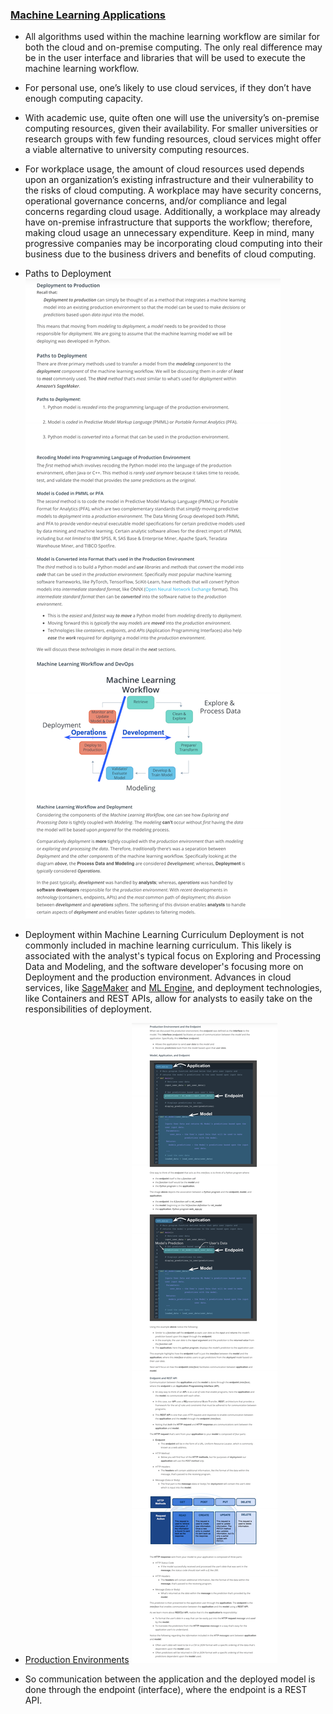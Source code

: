 ### [Machine Learning Applications](https://www.youtube.com/watch?v=Q4rgQo6ofoc)

* All algorithms used within the machine learning workflow are similar for both the cloud and on-premise computing. The only real difference may be in the user interface and libraries that will be used to execute the machine learning workflow.

* For personal use, one’s likely to use cloud services, if they don’t have enough computing capacity.

* With academic use, quite often one will use the university’s on-premise computing resources, given their availability. For smaller universities or research groups with few funding resources, cloud services might offer a viable alternative to university computing resources.

* For workplace usage, the amount of cloud resources used depends upon an organization’s existing infrastructure and their vulnerability to the risks of cloud computing. A workplace may have security concerns, operational governance concerns, and/or compliance and legal concerns regarding cloud usage. Additionally, a workplace may already have on-premise infrastructure that supports the workflow; therefore, making cloud usage an unnecessary expenditure. Keep in mind, many progressive companies may be incorporating cloud computing into their business due to the business drivers and benefits of cloud computing.

* Paths to Deployment ![alt text](Images/10.png)
* Deployment within Machine Learning Curriculum
Deployment is not commonly included in machine learning curriculum. This likely is associated with the analyst's typical focus on Exploring and Processing Data and Modeling, and the software developer's focusing more on Deployment and the production environment. Advances in cloud services, like [SageMaker](https://aws.amazon.com/sagemaker/) and [ML Engine](https://cloud.google.com/ml-engine/), and deployment technologies, like Containers and REST APIs, allow for analysts to easily take on the responsibilities of deployment.

* [Production Environments](https://www.youtube.com/watch?v=BH23Me3bbF4) ![alt text](Images/prod_env.png)
* So communication between the application and the deployed model is done through the endpoint (interface), where the endpoint is a REST API.

